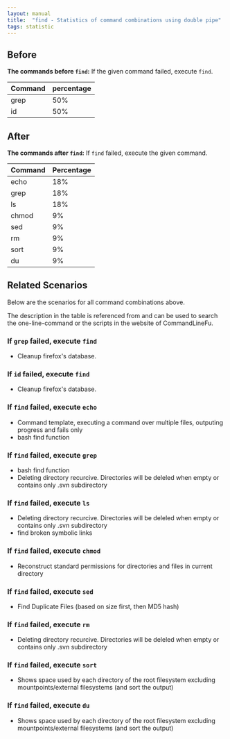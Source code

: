 ```yaml
---
layout: manual
title:  "find - Statistics of command combinations using double pipe"
tags: statistic
---
```


## Before

__The commands before `find`:__ If the given command failed, execute `find`.

| Command | percentage |
|--------|--------|
| grep | 50% |
| id | 50% |



## After

__The commands after `find`:__ If `find` failed, execute the given command.

| Command | Percentage | 
|-------|--------|
| echo | 18% |
| grep | 18% |
| ls | 18% |
| chmod | 9% |
| sed | 9% |
| rm | 9% |
| sort | 9% |
| du | 9% |



## Related Scenarios

Below are the scenarios for all command combinations above.

The description in the table is referenced from and can be used to search the one-line-command or the scripts in the website of CommandLineFu.


### If `grep` failed, execute `find`

- Cleanup firefox's database.

            
### If `id` failed, execute `find`

- Cleanup firefox's database.

            


### If `find` failed, execute `echo`

- Command template, executing a command over multiple files, outputing progress and fails only
- bash find function

            
### If `find` failed, execute `grep`

- bash find function
- Deleting directory recurcive. Directories will be deleled when empty or contains only .svn subdirectory

            
### If `find` failed, execute `ls`

- Deleting directory recurcive. Directories will be deleled when empty or contains only .svn subdirectory
- find broken symbolic links

            
### If `find` failed, execute `chmod`

- Reconstruct standard permissions for directories and files in current directory

            
### If `find` failed, execute `sed`

- Find Duplicate Files (based on size first, then MD5 hash)

            
### If `find` failed, execute `rm`

- Deleting directory recurcive. Directories will be deleled when empty or contains only .svn subdirectory

            
### If `find` failed, execute `sort`

- Shows space used by each directory of the root filesystem excluding mountpoints/external filesystems (and sort the output)

            
### If `find` failed, execute `du`

- Shows space used by each directory of the root filesystem excluding mountpoints/external filesystems (and sort the output)

            
